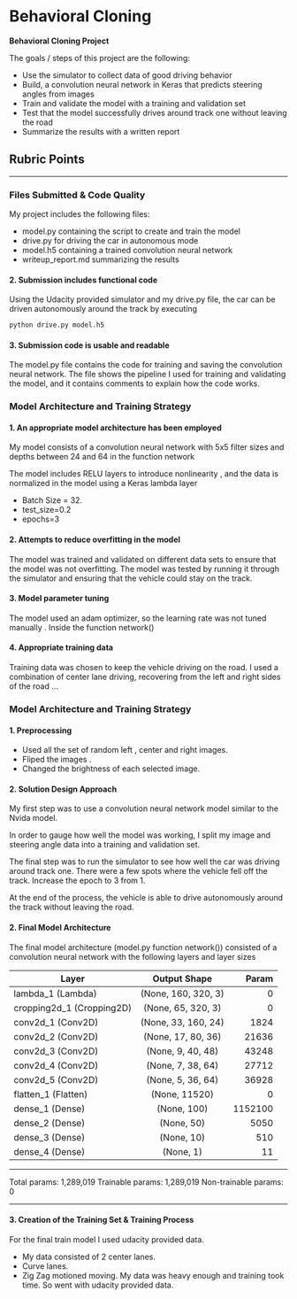 # **Behavioral Cloning** 

**Behavioral Cloning Project**

The goals / steps of this project are the following:
* Use the simulator to collect data of good driving behavior
* Build, a convolution neural network in Keras that predicts steering angles from images
* Train and validate the model with a training and validation set
* Test that the model successfully drives around track one without leaving the road
* Summarize the results with a written report


[//]: # (Image References)

[image1]: ./sample_train_images/center_2019_01_21_00_08_01_353.jpg "Sample 1"
[image2]: ./sample_train_images/left_2019_01_21_00_08_11_848.jpg "Sample 2"


## Rubric Points

---
### Files Submitted & Code Quality
My project includes the following files:
* model.py containing the script to create and train the model
* drive.py for driving the car in autonomous mode
* model.h5 containing a trained convolution neural network 
* writeup_report.md summarizing the results

#### 2. Submission includes functional code
Using the Udacity provided simulator and my drive.py file, the car can be driven autonomously around the track by executing 
```sh
python drive.py model.h5
```

#### 3. Submission code is usable and readable

The model.py file contains the code for training and saving the convolution neural network. The file shows the pipeline I used for training and validating the model, and it contains comments to explain how the code works.

### Model Architecture and Training Strategy

#### 1. An appropriate model architecture has been employed

My model consists of a convolution neural network with 5x5 filter sizes and depths between 24 and 64 in the function network

The model includes RELU layers to introduce nonlinearity , and the data is normalized in the model using a Keras lambda layer

- Batch Size = 32. 
- test_size=0.2
-  epochs=3

#### 2. Attempts to reduce overfitting in the model

The model was trained and validated on different data sets to ensure that the model was not overfitting. The model was tested by running it through the simulator and ensuring that the vehicle could stay on the track.

#### 3. Model parameter tuning

The model used an adam optimizer, so the learning rate was not tuned manually . Inside the function network()

#### 4. Appropriate training data

Training data was chosen to keep the vehicle driving on the road. I used a combination of center lane driving, recovering from the left and right sides of the road ... 

### Model Architecture and Training Strategy
#### 1. Preprocessing
- Used all the set of random left , center and right images. 
- Fliped the images . 
- Changed the brightness of each selected image. 



#### 2. Solution Design Approach


My first step was to use a convolution neural network model similar to the Nvida model. 

In order to gauge how well the model was working, I split my image and steering angle data into a training and validation set. 

The final step was to run the simulator to see how well the car was driving around track one. There were a few spots where the vehicle fell off the track. Increase the epoch to 3 from 1. 

At the end of the process, the vehicle is able to drive autonomously around the track without leaving the road.

#### 2. Final Model Architecture

The final model architecture (model.py function network()) consisted of a convolution neural network with the following layers and layer sizes 

|Layer						|     Output Shape          |  Param  |
| --------------------------|:-------------------------:|--------:|
lambda_1 (Lambda)   		| (None, 160, 320, 3) 	  	|  0      |
cropping2d_1 (Cropping2D)   | (None, 65, 320, 3)        |  0      |   
conv2d_1 (Conv2D)           | (None, 33, 160, 24)       |  1824   |  
conv2d_2 (Conv2D)           | (None, 17, 80, 36)        | 21636   | 
conv2d_3 (Conv2D)           | (None, 9, 40, 48)         | 43248   |  
conv2d_4 (Conv2D)           | (None, 7, 38, 64)         | 27712   |  
conv2d_5 (Conv2D)           | (None, 5, 36, 64)         | 36928   |  
flatten_1 (Flatten)         | (None, 11520)             | 0       |  
dense_1 (Dense)             | (None, 100)               | 1152100 | 
dense_2 (Dense)             | (None, 50)                | 5050    |  
dense_3 (Dense)             | (None, 10)                | 510     |  
dense_4 (Dense)             | (None, 1)                 | 11 	  |
_________________________________________________________________
Total params: 1,289,019
Trainable params: 1,289,019
Non-trainable params: 0
_________________________________________________________________

#### 3. Creation of the Training Set & Training Process

For the final train model I used udacity provided data.
- My data consisted of 2 center lanes. 
- Curve lanes. 
- Zig Zag motioned moving.
My data was heavy enough and training took time. So went with udacity provided data. 